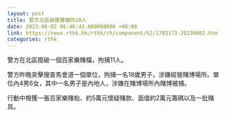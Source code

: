 ```yaml
---
layout: post
title: 警方北區破獲賭檔拘10人
date: 2023-06-02 06:46:43.000000000 +08:00
link: https://news.rthk.hk/rthk/ch/component/k2/1703173-20230602.htm
categories: rthk
---
```


警方在北區搗破一個百家樂賭檔，拘捕11人。
 
警方昨晚突擊搜查馬會道一個單位，拘捕一名18歲男子，涉嫌經營賭博場所。單位內4男6女，其中一名男子是內地人，涉嫌在賭博場所內賭博被捕。
 
行動中檢獲一張百家樂賭枱、約5萬元懷疑賭款、面值約2萬元籌碼以及一批賭具。
